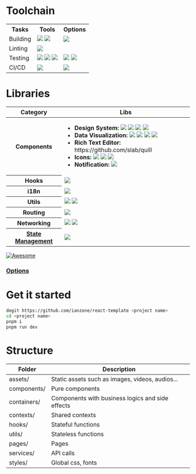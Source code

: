 # Toolchain

<!-- <a href=''><img src=''></a> -->

<table>
  <tr>
    <th>Tasks</th>
    <th>Tools</th>
    <th>Options</th>
  </tr>
  <tr>
    <td>Building</td>
    <td>
      <a href="https://www.typescriptlang.org/"><img src='https://img.shields.io/badge/TypeScript-3178C6?logo=typescript&labelColor=grey'></a>
      <a href="https://cn.vitejs.dev/"><img src='https://img.shields.io/badge/Vite-646CFF?logo=Vite&labelColor=grey'></a>
    </td>
    <td>
      <a href="https://vite-pwa-org.netlify.app/"><img src='https://img.shields.io/badge/PWA-35849a?logo=pwa&labelColor=grey'></a>
    </td>
  </tr>
  <tr>
    <td>Linting</td>
    <td>
      <a href="https://biomejs.dev/zh-cn/guides/getting-started/"><img src='https://img.shields.io/badge/Biome-blue?logo=biome&labelColor=grey'></a>
    </td>
    <td></td>
  </tr>
  <tr>
    <td>Testing</td>
    <td>
      <a href="https://cn.vitest.dev/guide/"><img src='https://img.shields.io/badge/Vitest-729b1b?logo=Vitest&labelColor=grey'></a>
      <a href="https://testing-library.com/docs/react-testing-library/intro/"><img src='https://img.shields.io/badge/Testing_Library-E33332?logo=testinglibrary&labelColor=grey'></a>
      <a href="https://fakerjs.dev/api/"><img src='https://img.shields.io/badge/Mock-Faker-blue'></a>
    </td>
    <td>
      <a href="https://playwright.dev/docs/intro"><img src='https://img.shields.io/badge/e2e-Playwright-2EAD33?logo=playwright&labelColor=grey'></a>
      <a href="https://storybook.js.org/docs"><img src='https://img.shields.io/badge/Storybook-FF4785?logo=storybook&labelColor=grey'></a>
    </td>
  </tr>
  <tr>
    <td>CI/CD</td>
    <td>
      <a href="https://github.com/evilmartians/lefthook/"><img src='https://img.shields.io/badge/Lefthook-FF1E1E?labelColor=grey&logo=lefthook'></a>
    </td>
    <td>
      <a href="https://semantic-release.gitbook.io/semantic-release"><img src='https://img.shields.io/badge/semantic-e10079?logo=semantic-release&labelColor=grey'></a>
    </td>
  </tr>
</table>

# Libraries

<table>
  <thead>
    <tr>
      <th>Category</th>
      <th>Libs</th>
    </tr>
  </thead>
  <tbody>
  <tr>
    <th>Components</th>
    <td>
    <ul>
      <li><strong>Design System:</strong>
      <a href="https://component.gallery/"><img src='https://img.shields.io/badge/</>-Gallery-black?labelColor=grey'></a>
      <a href="https://ant-design.gitee.io/components/overview-cn/?theme=dark"><img src='https://img.shields.io/badge/AntDesign-blue?logo=antdesign&labelColor=grey'></a>
      <a href="https://tailwindcss.com/docs/guides/vite"><img src='https://img.shields.io/badge/tailwindcss-06B6D4?logo=tailwindcss&labelColor=grey'></a>
      <a href="https://ui.shadcn.com/"><img src='https://img.shields.io/badge/shadcnui-06B6D4?logo=shadcnui&labelColor=grey'></a></li>
      <li><strong>Data Visualization:</strong>
        <a href="https://antv.antgroup.com/"><img src='https://img.shields.io/badge/AntV-691eff?logo=antdesign&labelColor=grey'></a>
        <a href="https://echarts.apache.org/zh/index.html"><img src='https://img.shields.io/badge/ECharts-AA344D?logo=apacheecharts&labelColor=grey'></a>
        <a href="https://github.com/wbkd/awesome-d3"><img src='https://img.shields.io/badge/D3-FC60A8?logo=awesomelists&labelColor=grey'></a>
        <a href="https://awesome.cube.dev/?frameworks=react&languages=typescript"><img src='https://img.shields.io/badge/Awesome-FC60A8?logo=awesomelists&labelColor=grey'></a></li>
      <li><strong>Rich Text Editor:</strong> https://github.com/slab/quill</li>
      <li><strong>Icons:</strong>
      <a href="https://react-icons.github.io/react-icons/"><img src='https://img.shields.io/badge/Icon-react_icons-e52864?&labelColor=grey'></a>
      <a href="https://www.npmjs.com/package/@emoji-mart/react"><img src='https://img.shields.io/badge/🏪-Emoji_Mart-yellow?labelColor=grey'></a>
      <a href="https://github.com/jdecked/twemoji"><img src='https://img.shields.io/badge/Emoji-Twemoji-yellow?labelColor=grey'></a></li>
      <li><strong>Notification:</strong>
      <a href="https://react-hot-toast.com/"><img src='https://img.shields.io/badge/Toast-react_hot_toast-red?labelColor=grey'></a></li>
    </ul>
    </td>
  </tr>
  <tr>
    <th>Hooks</th>
    <td>
      <a href='https://ahooks.js.org/zh-CN/hooks/use-request/index'><img src='https://img.shields.io/badge/a-hooks-4569d4?labelColor=grey'></a>
    </td>
  </tr>
  <tr>
    <th>i18n</th>
    <td>
      <a href='https://react.i18next.com/getting-started'><img src='https://img.shields.io/badge/i18next-26A69A?labelColor=grey&logo=i18next'></a>
    </td>
  </tr>
  <tr>
    <th>Utils</th>
    <td>
      <a href='https://es-toolkit.slash.page/zh_hans/intro.html'><img src='https://img.shields.io/badge/toolkit-F7DF1E?labelColor=grey&logo=javascript'></a>
      <a href='https://radash-docs.vercel.app/docs/getting-started'><img src='https://img.shields.io/badge/🔴-radash-fb5d4e?labelColor=grey'></a>
    </td>
  </tr>
  <tr>
    <th>Routing</th>
    <td>
      <a href="https://tanstack.com/router/latest/docs/framework/react/overview"><img src='https://img.shields.io/badge/TanstackRouter-FF4154?logo=reactquery&labelColor=grey'></a>
    </td>
  </tr>
  <tr>
    <th>Networking</th>
    <td>
      <a href="https://tanstack.com/query/latest/docs/framework/react/overview/"><img src='https://img.shields.io/badge/TanstackQuery-FF4154?logo=reactquery&labelColor=grey'></a>
      <a href="https://axios-http.com/zh/docs/intro"><img src='https://img.shields.io/badge/axios-5A29E4?logo=axios&labelColor=grey'></a>
    </td>
  </tr>
  <tr>
    <th><a href="https://www.youtube.com/watch?v=5-1LM2NySR0">State Management</a></th>
    <td>
      <a href="https://docs.pmnd.rs/zustand/getting-started/introduction"><img src='https://img.shields.io/badge/🐻-zustand-572e3e?labelColor=grey'></a>
    </td>
  </tr>
  </tbody>
</table>

[![Awesome](https://cdn.rawgit.com/sindresorhus/awesome/d7305f38d29fed78fa85652e3a63e154dd8e8829/media/badge.svg)](https://github.com/enaqx/awesome-react)

### [Options](https://zhuanlan.zhihu.com/p/546697951)

# Get it started

```bash
degit https://github.com/ianzone/react-template <project name>
cd <project name>
pnpm i
pnpm run dev
```

# Structure

| Folder      | Description                                      |
| ----------- | ------------------------------------------------ |
| assets/     | Static assets such as images, videos, audios...  |
| components/ | Pure components                                  |
| containers/ | Components with business logics and side effects |
| contexts/   | Shared contexts                                  |
| hooks/      | Stateful functions                               |
| utils/      | Stateless functions                              |
| pages/      | Pages                                            |
| services/   | API calls                                        |
| styles/     | Global css, fonts                                |
